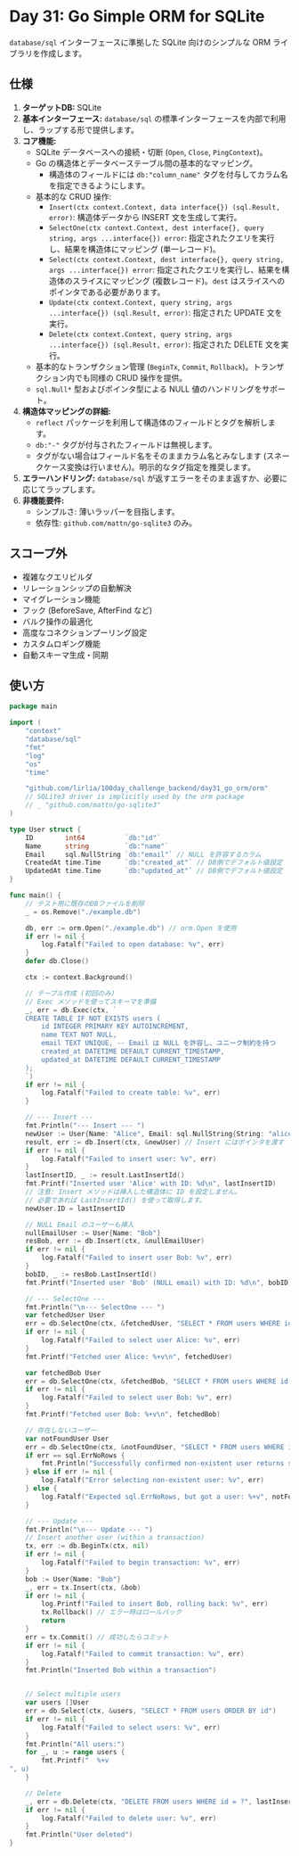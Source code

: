# Day 31: Go Simple ORM for SQLite

`database/sql` インターフェースに準拠した SQLite 向けのシンプルな ORM ライブラリを作成します。

## 仕様

1.  **ターゲットDB:** SQLite
2.  **基本インターフェース:** `database/sql` の標準インターフェースを内部で利用し、ラップする形で提供します。
3.  **コア機能:**
    *   SQLite データベースへの接続・切断 (`Open`, `Close`, `PingContext`)。
    *   Go の構造体とデータベーステーブル間の基本的なマッピング。
        *   構造体のフィールドには `db:"column_name"` タグを付与してカラム名を指定できるようにします。
    *   基本的な CRUD 操作:
        *   `Insert(ctx context.Context, data interface{}) (sql.Result, error)`: 構造体データから INSERT 文を生成して実行。
        *   `SelectOne(ctx context.Context, dest interface{}, query string, args ...interface{}) error`: 指定されたクエリを実行し、結果を構造体にマッピング (単一レコード)。
        *   `Select(ctx context.Context, dest interface{}, query string, args ...interface{}) error`: 指定されたクエリを実行し、結果を構造体のスライスにマッピング (複数レコード)。`dest` はスライスへのポインタである必要があります。
        *   `Update(ctx context.Context, query string, args ...interface{}) (sql.Result, error)`: 指定された UPDATE 文を実行。
        *   `Delete(ctx context.Context, query string, args ...interface{}) (sql.Result, error)`: 指定された DELETE 文を実行。
    *   基本的なトランザクション管理 (`BeginTx`, `Commit`, `Rollback`)。トランザクション内でも同様の CRUD 操作を提供。
    *   `sql.Null*` 型およびポインタ型による NULL 値のハンドリングをサポート。
4.  **構造体マッピングの詳細:**
    *   `reflect` パッケージを利用して構造体のフィールドとタグを解析します。
    *   `db:"-"` タグが付与されたフィールドは無視します。
    *   タグがない場合はフィールド名をそのままカラム名とみなします (スネークケース変換は行いません)。明示的なタグ指定を推奨します。
5.  **エラーハンドリング:** `database/sql` が返すエラーをそのまま返すか、必要に応じてラップします。
6.  **非機能要件:**
    *   シンプルさ: 薄いラッパーを目指します。
    *   依存性: `github.com/mattn/go-sqlite3` のみ。

## スコープ外

*   複雑なクエリビルダ
*   リレーションシップの自動解決
*   マイグレーション機能
*   フック (BeforeSave, AfterFind など)
*   バルク操作の最適化
*   高度なコネクションプーリング設定
*   カスタムロギング機能
*   自動スキーマ生成・同期

## 使い方

```go
package main

import (
	"context"
	"database/sql"
	"fmt"
	"log"
	"os"
	"time"

	"github.com/lirlia/100day_challenge_backend/day31_go_orm/orm"
	// SQLite3 driver is implicitly used by the orm package
	// _ "github.com/mattn/go-sqlite3"
)

type User struct {
	ID        int64          `db:"id"`
	Name      string         `db:"name"`
	Email     sql.NullString `db:"email"` // NULL を許容するカラム
	CreatedAt time.Time      `db:"created_at"` // DB側でデフォルト値設定
	UpdatedAt time.Time      `db:"updated_at"` // DB側でデフォルト値設定
}

func main() {
	// テスト用に既存のDBファイルを削除
	_ = os.Remove("./example.db")

	db, err := orm.Open("./example.db") // orm.Open を使用
	if err != nil {
		log.Fatalf("Failed to open database: %v", err)
	}
	defer db.Close()

	ctx := context.Background()

	// テーブル作成 (初回のみ)
	// Exec メソッドを使ってスキーマを準備
	_, err = db.Exec(ctx, `
	CREATE TABLE IF NOT EXISTS users (
		id INTEGER PRIMARY KEY AUTOINCREMENT,
		name TEXT NOT NULL,
		email TEXT UNIQUE, -- Email は NULL を許容し、ユニーク制約を持つ
		created_at DATETIME DEFAULT CURRENT_TIMESTAMP,
		updated_at DATETIME DEFAULT CURRENT_TIMESTAMP
	);
	`)
	if err != nil {
		log.Fatalf("Failed to create table: %v", err)
	}

	// --- Insert --- 
	fmt.Println("--- Insert --- ")
	newUser := User{Name: "Alice", Email: sql.NullString{String: "alice@example.com", Valid: true}}
	result, err := db.Insert(ctx, &newUser) // Insert にはポインタを渡す
	if err != nil {
		log.Fatalf("Failed to insert user: %v", err)
	}
	lastInsertID, _ := result.LastInsertId()
	fmt.Printf("Inserted user 'Alice' with ID: %d\n", lastInsertID)
	// 注意: Insert メソッドは挿入した構造体に ID を設定しません。
	// 必要であれば LastInsertId() を使って取得します。
	newUser.ID = lastInsertID

	// NULL Email のユーザーも挿入
	nullEmailUser := User{Name: "Bob"}
	resBob, err := db.Insert(ctx, &nullEmailUser)
	if err != nil {
		log.Fatalf("Failed to insert user Bob: %v", err)
	}
	bobID, _ := resBob.LastInsertId()
	fmt.Printf("Inserted user 'Bob' (NULL email) with ID: %d\n", bobID)

	// --- SelectOne --- 
	fmt.Println("\n--- SelectOne --- ")
	var fetchedUser User
	err = db.SelectOne(ctx, &fetchedUser, "SELECT * FROM users WHERE id = ?", lastInsertID) // Alice を取得
	if err != nil {
		log.Fatalf("Failed to select user Alice: %v", err)
	}
	fmt.Printf("Fetched user Alice: %+v\n", fetchedUser)

	var fetchedBob User
	err = db.SelectOne(ctx, &fetchedBob, "SELECT * FROM users WHERE id = ?", bobID) // Bob を取得
	if err != nil {
		log.Fatalf("Failed to select user Bob: %v", err)
	}
	fmt.Printf("Fetched user Bob: %+v\n", fetchedBob)

	// 存在しないユーザー
	var notFoundUser User
	err = db.SelectOne(ctx, &notFoundUser, "SELECT * FROM users WHERE id = ?", 999)
	if err == sql.ErrNoRows {
		fmt.Println("Successfully confirmed non-existent user returns sql.ErrNoRows")
	} else if err != nil {
		log.Fatalf("Error selecting non-existent user: %v", err)
	} else {
		log.Fatalf("Expected sql.ErrNoRows, but got a user: %+v", notFoundUser)
	}

	// --- Update --- 
	fmt.Println("\n--- Update --- ")
	// Insert another user (within a transaction)
	tx, err := db.BeginTx(ctx, nil)
	if err != nil {
		log.Fatalf("Failed to begin transaction: %v", err)
	}
	bob := User{Name: "Bob"}
	_, err = tx.Insert(ctx, &bob)
	if err != nil {
		log.Printf("Failed to insert Bob, rolling back: %v", err)
		tx.Rollback() // エラー時はロールバック
		return
	}
	err = tx.Commit() // 成功したらコミット
	if err != nil {
		log.Fatalf("Failed to commit transaction: %v", err)
	}
	fmt.Println("Inserted Bob within a transaction")


	// Select multiple users
	var users []User
	err = db.Select(ctx, &users, "SELECT * FROM users ORDER BY id")
	if err != nil {
		log.Fatalf("Failed to select users: %v", err)
	}
	fmt.Println("All users:")
	for _, u := range users {
		fmt.Printf("  %+v
", u)
	}

	// Delete
	_, err = db.Delete(ctx, "DELETE FROM users WHERE id = ?", lastInsertID)
	if err != nil {
		log.Fatalf("Failed to delete user: %v", err)
	}
	fmt.Println("User deleted")
}

``` 